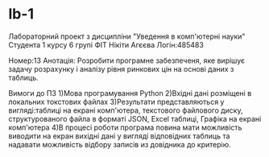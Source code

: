 # lb-1
Лабораторний проект
з дисципліни "Уведення в комп'ютерні науки"
Студента 1 курсу 6 групі ФІТ
Нікіти Агєєва
Логін:485483


Номер:13
Анотація:
Розробити програмне забезпеченя, яке вирішує задачу розрахунку і аналізу рівня ринкових цін на основі даних з таблиць.

Вимоги до ПЗ
1)Мова програмування Python
2)Вхідні дані розміщені в локальних токстових файлах
3)Результати представляються у вигляді:таблиці на екрані комп'ютера, текстового файлового диску, структурованого файла в форматі JSON, Excel таблиці, Графіка на екрані комп'ютера
4)В процесі роботи програма повина мати можливість виводити на екран вихідні дані у вигляді відповідних таблиць та надавати можливість відбору записів из довідника до критерію.
